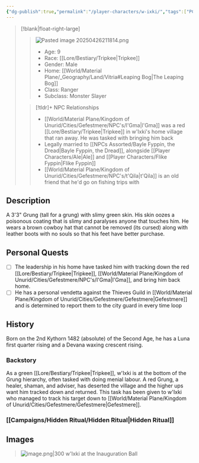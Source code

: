 ```yaml
---
{"dg-publish":true,"permalink":"/player-characters/w-ixki/","tags":["PC"]}
---
```


>[!blank|float-right-large]
>>![Pasted image 20250426211814.png](/img/user/z_Assets/Pasted%20image%2020250426211814.png)
>>- Age: 9
>>- Race: [[Lore/Bestiary/Tripkee\|Tripkee]]
>>- Gender: Male
>>- Home: [[World/Material Plane/_Geography/Land/Vitria#Leaping Bog\|The Leaping Bog]]
>>- Class: Ranger
>>- Subclass: Monster Slayer
>
>>[!tldr]+ NPC Relationships
>>- [[World/Material Plane/Kingdom of Unurid/Cities/Gefestmere/NPC's/l'Gma\|l'Gma]] was a red [[Lore/Bestiary/Tripkee\|Tripkee]] in w'Ixki's home village that ran away. He was tasked with bringing him back
>>- Legally married to [[NPCs Assorted/Bayle Fyppin, the Dread\|Bayle Fyppin, the Dread]], alongside [[Player Characters/Ale\|Ale]] and [[Player Characters/Flike Fyppin\|Flike Fyppin]]
>>- [[World/Material Plane/Kingdom of Unurid/Cities/Gefestmere/NPC's/t'Qila\|t'Qila]] is an old friend that he'd go on fishing trips with


## Description
A 3'3" Grung (tall for a grung) with slimy green skin. His skin oozes a poisonous coating that is slimy and paralyses anyone that touches him. He wears a brown cowboy hat that cannot be removed (its cursed) along with leather boots with no souls so that his feet have better purchase.

## Personal Quests
- [ ] The leadership in his home have tasked him with tracking down the red [[Lore/Bestiary/Tripkee\|Tripkee]], [[World/Material Plane/Kingdom of Unurid/Cities/Gefestmere/NPC's/l'Gma\|l'Gma]], and bring him back home. 
- [ ] He has a personal vendetta against the Thieves Guild in [[World/Material Plane/Kingdom of Unurid/Cities/Gefestmere/Gefestmere\|Gefestmere]] and is determined to report them to the city guard in every time loop

## History
Born on the 2nd Kythorn 1482 (absolute) of the Second Age, he has a Luna first quarter rising and a Devana waxing crescent rising. 

### Backstory
As a green [[Lore/Bestiary/Tripkee\|Tripkee]], w'Ixki is at the bottom of the Grung hierarchy, often tasked with doing menial labour. A red Grung, a healer, shaman, and adviser, has deserted the village and the higher ups want him tracked down and returned. This task has been given to w'Ixki who managed to track his target down to [[World/Material Plane/Kingdom of Unurid/Cities/Gefestmere/Gefestmere\|Gefestmere]].

### [[Campaigns/Hidden Ritual/Hidden Ritual\|Hidden Ritual]]




## Images

> ![image.png|300](/img/user/z_Assets/image.png)
>w'Ixki at the Inauguration Ball


